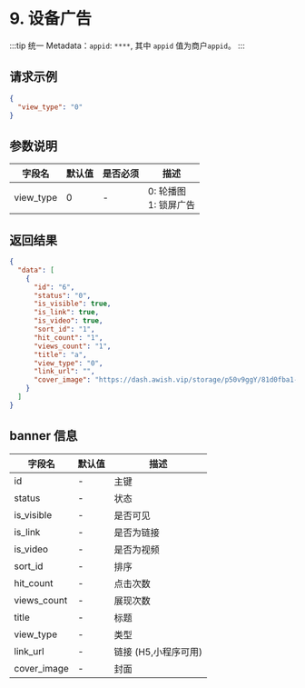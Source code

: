 # 9. 设备广告

:::tip
统一 Metadata：`appid`: `****`, 其中 `appid` 值为商户`appid`。
:::

## 请求示例

```json
{
  "view_type": "0"
}
```

## 参数说明

| 字段名       | 默认值 | 是否必须 | 描述                   |
|-----------|-----|------|----------------------|
| view_type | 0   | -    | 0: 轮播图<br /> 1: 锁屏广告 |

## 返回结果

```json
{
  "data": [
    {
      "id": "6",
      "status": "0",
      "is_visible": true,
      "is_link": true,
      "is_video": true,
      "sort_id": "1",
      "hit_count": "1",
      "views_count": "1",
      "title": "a",
      "view_type": "0",
      "link_url": "",
      "cover_image": "https://dash.awish.vip/storage/p50v9ggY/81d0fba1-1e7c-4d47-92c6-5e1cda80a4ee.jpg"
    }
  ]
}
```

## banner 信息

| 字段名         | 默认值 | 描述            |
|-------------|-----|---------------|
| id          | -   | 主键            |
| status      | -   | 状态            |
| is_visible  | -   | 是否可见          |
| is_link     | -   | 是否为链接         |
| is_video    | -   | 是否为视频         |
| sort_id     | -   | 排序            |
| hit_count   | -   | 点击次数          |
| views_count | -   | 展现次数          |
| title       | -   | 标题            |
| view_type   | -   | 类型            |
| link_url    | -   | 链接 (H5,小程序可用) |
| cover_image | -   | 封面            |
